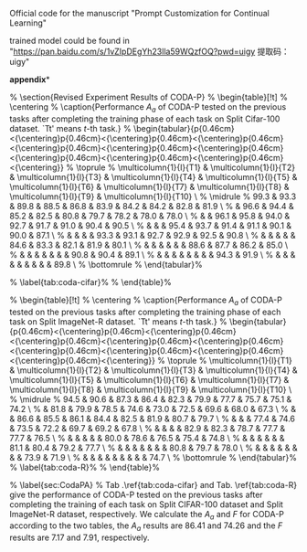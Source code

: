 Official code for the manuscript "Prompt Customization for Continual Learning"

trained model could be found in "https://pan.baidu.com/s/1vZIpDEgYh23lla59WQzfOQ?pwd=uigy 
提取码：uigy"


************appendix*************


% \section{Revised Experiment Results of CODA-P}
% \begin{table}[!t]
% 	\centering
% 	\caption{Performance $A_a$ of CODA-P tested on the previous tasks after completing the training phase of each task on Split Cifar-100 dataset. `Tt' means ${t}$-th task.}
%     \begin{tabular}{p{0.46cm}<{\centering}p{0.46cm}<{\centering}p{0.46cm}<{\centering}p{0.46cm}<{\centering}p{0.46cm}<{\centering}p{0.46cm}<{\centering}p{0.46cm}<{\centering}p{0.46cm}<{\centering}p{0.46cm}<{\centering}p{0.46cm}<{\centering}}
%     \toprule
%     \multicolumn{1}{l}{T1} & \multicolumn{1}{l}{T2} & \multicolumn{1}{l}{T3} & \multicolumn{1}{l}{T4} & \multicolumn{1}{l}{T5} & \multicolumn{1}{l}{T6} & \multicolumn{1}{l}{T7} & \multicolumn{1}{l}{T8} & \multicolumn{1}{l}{T9} & \multicolumn{1}{l}{T10} \\
%     \midrule
%     99.3  & 93.3  & 89.8  & 88.5  & 86.8  & 83.9  & 84.2  & 84.2  & 82.8  & 81.9  \\
%           & 96.6  & 94.4  & 85.2  & 82.5  & 80.8  & 79.7  & 78.2  & 78.0  & 78.0  \\
%           &       & 96.1  & 95.8  & 94.0  & 92.7  & 91.7  & 91.0  & 90.4  & 90.5  \\
%           &       &       & 95.4  & 93.7  & 91.4  & 91.1  & 90.1  & 90.0  & 87.1  \\
%           &       &       &       & 93.3  & 93.1  & 92.7  & 92.9  & 92.5  & 90.8  \\
%           &       &       &       &       & 84.6  & 83.3  & 82.1  & 81.9  & 80.1  \\
%           &       &       &       &       &       & 88.6  & 87.7  & 86.2  & 85.0  \\
%           &       &       &       &       &       &       & 90.8  & 90.4  & 89.1  \\
%           &       &       &       &       &       &       &       & 94.3  & 91.9  \\
%           &       &       &       &       &       &       &       &       & 89.8  \\
%     \bottomrule
%     \end{tabular}%

% 	\label{tab:coda-cifar}%
% \end{table}%

% \begin{table}[!t]
% 	\centering
% 	\caption{Performance $A_a$ of CODA-P tested on the previous tasks after completing the training phase of each task on Split ImageNet-R dataset. `Tt' means ${t}$-th task.}
%     \begin{tabular}{p{0.46cm}<{\centering}p{0.46cm}<{\centering}p{0.46cm}<{\centering}p{0.46cm}<{\centering}p{0.46cm}<{\centering}p{0.46cm}<{\centering}p{0.46cm}<{\centering}p{0.46cm}<{\centering}p{0.46cm}<{\centering}p{0.46cm}<{\centering}}
%     \toprule
%     \multicolumn{1}{l}{T1} & \multicolumn{1}{l}{T2} & \multicolumn{1}{l}{T3} & \multicolumn{1}{l}{T4} & \multicolumn{1}{l}{T5} & \multicolumn{1}{l}{T6} & \multicolumn{1}{l}{T7} & \multicolumn{1}{l}{T8} & \multicolumn{1}{l}{T9} & \multicolumn{1}{l}{T10} \\
%     \midrule
%     94.5  & 90.6  & 87.3  & 86.4  & 82.3  & 79.9  & 77.7  & 75.7  & 75.1  & 74.2  \\
%           & 81.8  & 79.9  & 78.5  & 74.6  & 73.0  & 72.5  & 69.6  & 68.0  & 67.3  \\
%           &       & 86.6  & 85.5  & 86.1  & 84.4  & 82.5  & 81.9  & 80.7  & 79.7  \\
%           &       &       & 77.4  & 74.6  & 73.5  & 72.2  & 69.7  & 69.2  & 67.8  \\
%           &       &       &       & 82.9  & 82.3  & 78.7  & 77.7  & 77.7  & 76.5  \\
%           &       &       &       &       & 80.0  & 78.6  & 76.5  & 75.4  & 74.8  \\
%           &       &       &       &       &       & 81.1  & 80.4  & 79.2  & 77.7  \\
%           &       &       &       &       &       &       & 80.8  & 79.7  & 78.0  \\
%           &       &       &       &       &       &       &       & 73.9  & 71.9  \\
%           &       &       &       &       &       &       &       &       & 74.7  \\
%     \bottomrule
%     \end{tabular}%
% 	\label{tab:coda-R}%
% \end{table}%

% \label{sec:CodaPA}
% Tab .\ref{tab:coda-cifar} and Tab. \ref{tab:coda-R} give the performance of CODA-P tested on the previous tasks after completing the training of each task on Split CIFAR-100 dataset and Split ImageNet-R dataset, respectively. We calculate the $A_a$ and $F$ for CODA-P according to the two tables, the  $A_a$ results are 86.41 and 74.26 and the $F$ results are 7.17 and 7.91, respectively.
